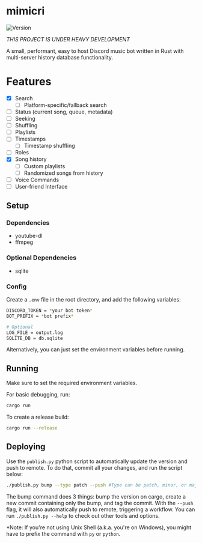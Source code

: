 # mimicri

![Version](https://img.shields.io/docker/v/poohcom1/mimicri?arch=amd64&sort=date)

_THIS PROJECT IS UNDER HEAVY DEVELOPMENT_

A small, performant, easy to host Discord music bot written in Rust with multi-server history database functionality.

# Features

- [x] Search
  - [ ] Platform-specific/fallback search
- [ ] Status (current song, queue, metadata)
- [ ] Seeking
- [ ] Shuffling
- [ ] Playlists
- [ ] Timestamps
  - [ ] Timestamp shuffling
- [ ] Roles
- [x] Song history
  - [ ] Custom playlists
  - [ ] Randomized songs from history
- [ ] Voice Commands
- [ ] User-friend Interface

## Setup

### Dependencies

- youtube-dl
- ffmpeg

### Optional Dependencies

- sqlite

### Config

Create a `.env` file in the root directory, and add the following variables:

```sh
DISCORD_TOKEN = *your bot token*
BOT_PREFIX = *bot prefix*

# Optional
LOG_FILE = output.log
SQLITE_DB = db.sqlite
```

Alternatively, you can just set the environment variables before running.

## Running

Make sure to set the required environment variables.

For basic debugging, run:

```sh
cargo run
```

To create a release build:

```sh
cargo run --release
```

## Deploying

Use the `publish.py` python script to automatically update the version and push to remote. To do that, commit all your changes, and run the script below:

```sh
./publish.py bump --type patch --push #Type can be patch, minor, or major
```

The bump command does 3 things: bump the version on cargo, create a new commit containing only the bump, and tag the commit. With the `--push` flag, it will also automatically push to remote, triggering a workflow. You can run `./publish.py --help` to check out other tools and options.

\*Note: If you're not using Unix Shell (a.k.a. you're on Windows), you might have to prefix the command with `py` or `python`.
